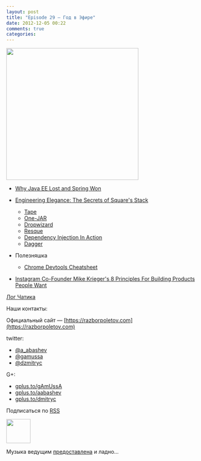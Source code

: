 ```yaml
---
layout: post
title: "Episode 29 — Год в Эфире"
date: 2012-12-05 00:22
comments: true
categories: 
---
```


<img border="0" width="350" height="350" src="https://lh3.googleusercontent.com/-RAQJql0Vn14/UL7apCLEFfI/AAAAAAAAJNY/PO-32BBo56s/s501/razbor_29_text.png
"/>

- [Why Java EE Lost and Spring Won](http://java.dzone.com/articles/why-java-ee-lost-and-spring)
- [Engineering Elegance: The Secrets of Square's Stack](http://www.infoq.com/presentations/Square)
    - [Tape](http://square.github.com/tape/)
    - [One-JAR](http://one-jar.sourceforge.net/)
    - [Dropwizard](http://dropwizard.codahale.com/getting-started/)
    - [Resque](https://github.com/blog/542-introducing-resque)
    - [Dependency Injection In Action](http://www.manning.com/prasanna/)
    - [Dagger](http://square.github.com/dagger/)
- Полезняшка
    - [Chrome Devtools Cheatsheet](http://anti-code.com/devtools-cheatsheet/) 

- [Instagram Co-Founder Mike Krieger's 8 Principles For Building Products People Want](http://techcrunch.com/2012/11/30/instagram-co-founder-mike-kriegers-8-principles-for-building-products-people-want/)

[Лог Чатика](https://razborpoletov.com/broadcast/2012-12-02.html)

Наши контакты:

Официальный сайт — [https://razborpoletov.com](https://razborpoletov.com)

twitter: 

 * [@a_abashev](https://twitter.com/#!/a_abashev) 
 * [@gamussa](https://twitter.com/#!/gamussa)
 * [@dzmitryc](https://twitter.com/#!/dzmitryc)

G+:

 * [gplus.to/gAmUssA](http://gplus.to/gAmUssA) 
 * [gplus.to/aabashev](http://gplus.to/aabashev) 
 * [gplus.to/dmitryc](http://gplus.to/dmitryc)

<!-- player goes here-->

<audio preload="none">
  <source src="http://traffic.libsyn.com/razborpoletov/razbor_29.mp3" type="audio/mp3" />
  Your browser does not support the audio tag.
</audio>

Подписаться по [RSS](http://feeds.feedburner.com/razbor-podcast)

<!-- episode file link goes here-->
<a href="http://traffic.libsyn.com/razborpoletov/razbor_29.mp3" imageanchor="1" style="clear: left; margin-bottom: 1em; margin-left: auto; margin-right: 2em;"><img border="0" height="64" src="https://razborpoletov.com/images/mp3.png" width="64" /></a>

Музыка ведущим [предоставлена](http://www.audiobank.fm/single-music/27/111/More-And-Less/) и ладно...

